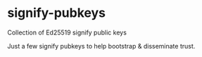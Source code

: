 # signify-pubkeys
Collection of Ed25519 signify public keys

Just a few signify pubkeys to help bootstrap & disseminate trust.
